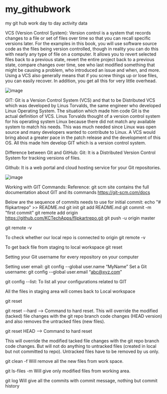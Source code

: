 # my_githubwork
my git hub work day to day activity data

VCS (Version Control System):
Version control is a system that records changes to a file or set of files over
time so that you can recall specific versions later. For the examples in this
book, you will use software source code as the files being version controlled,
though in reality you can do this with nearly any type of file on a computer.
It allows you to revert selected files back to a previous state, revert the
entire project back to a previous state, compare changes over time, see who
last modified something that might be causing a problem, who introduced an
issue and when, and more. Using a VCS also generally means that if you
screw things up or lose files, you can easily recover. In addition, you get all
this for very little overhead.

![image](https://github.com/Tejaswini3377/my_githubwork/assets/134936003/1a0abadf-da8d-4af5-9aab-af416e0ef689)

GIT:
Git is a Version Control System (VCS) and that to be Distributed VCS which was developed by Linus Torvalds, the same engineer who developed Linux Operating System. The situation which made him code Git is the actual definition of VCS. Linus Torvalds thought of a version control system for his operating system Linux because there did not match any available system to match his needs. This was much needed since Linux was open source and many developers wanted to contribute to Linux. A VCS would bring about a greater pace in the patch release and the development of this OS. All this made him develop GIT which is a version control system.

Difference between Git and GitHub:
Git: It is a Distributed Version Control System for tracking versions of files. 

Github: It is a web portal and cloud hosting service for your Git repositories.

![image](https://github.com/Tejaswini3377/my_githubwork/assets/134936003/f23420ab-6420-4538-bd0f-7242daca1cc2)

Working with GIT Commands:
Reference:
git scm site contains the full documentation about GIT and its commands
https://git-scm.com/docs


Below are the sequence of commits needs to use for initial commit:
echo "# flipkartrepo" >> README.md
git init
git add README.md
git commit -m "first commit"
git remote add origin https://github.com/KCTechApps/flipkartrepo.git
git push -u origin master

git remote -v


To check whether our local repo is connected to origin
git remote -v

To get back file from staging to local workspace
git reset <filename>

Setting your Git username for every repository on your computer

Setting user email:
git config --global user.name “MyName”
Set a Git username:
git config --global user.email “abc@xyz.com”


git config --list: To list all your configurations related to GIT



All the files in staging area will comes back to Local workspace

git reset 

git reset --hard  --> Command to hard reset.
This will override the modified (tacked) file changes with the git repo branch code changes (HEAD version) and also removes the untracked files (new files).

git reset HEAD --> Command to hard reset

This will override the modified tacked file changes with the git repo branch code changes. 
But will not do anything to untracked files (created in local but not committed to repo). Untracked files have to be removed by us only.

git clean -f 
Will remove all the new files from work space.

git ls-files -m 
Will give only modified files from working area.

git log
Will give all the commits with commit message, nothing but commit history


